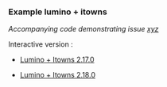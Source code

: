 ### Example lumino + itowns

*Accompanying code demonstrating issue [xyz]()*

Interactive version :

- [Lumino + Itowns 2.17.0](https://mthh.github.io/example-dockpanel-itowns/217/index.html)

- [Lumino + Itowns 2.18.0](https://mthh.github.io/example-dockpanel-itowns/218/index.html)
